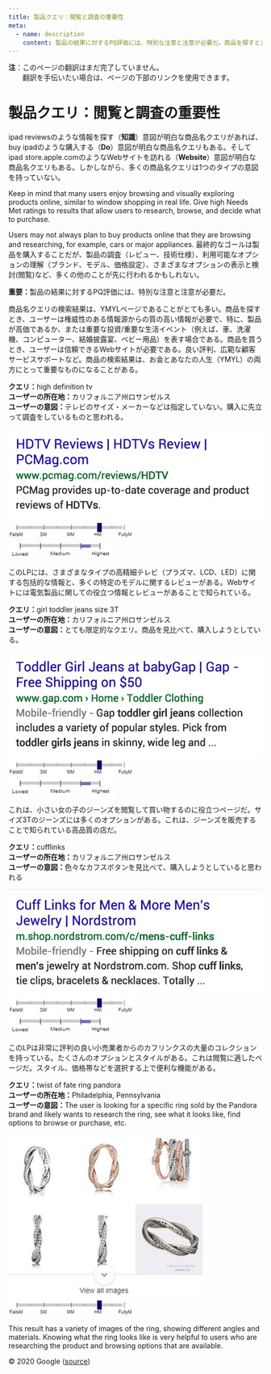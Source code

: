 ```yaml
---
title: 製品クエリ：閲覧と調査の重要性
meta:
  - name: description
    content: 製品の結果に対するPQ評価には、特別な注意と注意が必要だ。商品を探すとき、ユーザーは権威性のある情報源からの質の高い情報が必要で、特に、製品が高価であるか、または重要な投資/重要な生活イベントを表す場合である。
---
```


<div class="note">

**注**：このページの翻訳はまだ完了していません。  
　　翻訳を手伝いたい場合は、ページの下部のリンクを使用できます。

</div>

# 製品クエリ：閲覧と調査の重要性

<span class="query">ipad reviews</span>のような情報を探す（**知識**）意図が明白な商品名クエリがあれば、<span class="query">buy ipad</span>のような購入する（**Do**）意図が明白な商品名クエリもある。そして<span class="query">ipad store.apple.com</span>のようなWebサイトを訪れる（**Website**）意図が明白な商品名クエリもある。しかしながら、多くの商品名クエリは1つのタイプの意図を持っていない。

Keep in mind that many users enjoy browsing and visually exploring products online, similar to window shopping in real life. Give high Needs Met ratings to results that allow users to research, browse, and decide what to purchase.

Users may not always plan to buy products online that they are browsing and researching, for example, cars or major appliances. 最終的なゴールは製品を購入することだが、製品の調査（レビュー、技術仕様）、利用可能なオプションの理解（ブランド、モデル、価格設定）、さまざまなオプションの表示と検討(閲覧)など、多くの他のことが先に行われるかもしれない。

**重要：**<!-- -->製品の結果に対するPQ評価には、特別な注意と注意が必要だ。

商品名クエリの検索結果は、YMYLページであることがとても多い。商品を探すとき、ユーザーは権威性のある情報源からの質の高い情報が必要で、特に、製品が高価であるか、または重要な投資/重要な生活イベント（例えば、車、洗濯機、コンピューター、結婚披露宴、ベビー用品）を表す場合である。商品を買うとき、ユーザーは信頼できるWebサイトが必要である。良い評判、広範な顧客サービスサポートなど。商品の検索結果は、お金とあなたの人生（YMYL）の両方にとって重要なものになることがある。

<div class="examples">
<div class="example">

**クエリ：**<span class="query">high definition tv</span>  
**ユーザーの所在地：**<!-- -->カリフォルニア州ロサンゼルス  
**ユーザーの意図：**<!-- -->テレビのサイズ・メーカーなどは指定していない。購入に先立って調査をしているものと思われる。

<div class="results">
<div class="result">

![](../images/img779.jpg)  
![needs met scale - highly meets](../images/hm.jpg)  
![page quality scale - high - narrow range](../images/high-narrow.jpg)

このLPには、さまざまなタイプの高精細テレビ（プラズマ、LCD、LED）に関する包括的な情報と、多くの特定のモデルに関するレビューがある。Webサイトには電気製品に関しての役立つ情報とレビューがあることで知られている。

</div>
</div>
</div>
<div class="example">

**クエリ：**<span class="query">girl toddler jeans size 3T</span>  
**ユーザーの所在地：**<!-- -->カリフォルニア州ロサンゼルス  
**ユーザーの意図：**<!-- -->とても限定的なクエリ。商品を見比べて、購入しようとしている。

<div class="results">
<div class="result">

![](../images/img782.jpg)  
![needs met scale - highly meets](../images/hm.jpg)  
![page quality scale - high - narrow range](../images/high-narrow.jpg)

これは、小さい女の子のジーンズを閲覧して買い物するのに役立つページだ。サイズ3Tのジーンズには多くのオプションがある。これは、ジーンズを販売することで知られている高品質の店だ。

</div>
</div>
</div>
<div class="example">

**クエリ：**<span class="query">cufflinks</span>  
**ユーザーの所在地：**<!-- -->カリフォルニア州ロサンゼルス  
**ユーザーの意図：**<!-- -->色々なカフスボタンを見比べて、購入しようとしていると思われる

<div class="results">
<div class="result">

![](../images/img785.jpg)  
![needs met scale - highly meets](../images/hm.jpg)  
![page quality scale - high - narrow range](../images/high-narrow.jpg)

このLPは非常に評判の良い小売業者からのカフリンクスの大量のコレクションを持っている。たくさんのオプションとスタイルがある。これは閲覧に適したページだ。スタイル、価格帯などを選択する上で便利な機能がある。

</div>
</div>
</div>
<div class="example">

**クエリ：**<span class="query">twist of fate ring pandora</span>  
**ユーザーの所在地：**<!-- -->Philadelphia, Pennsylvania  
**ユーザーの意図：**<!-- -->The user is looking for a specific ring sold by the Pandora brand and likely wants to research the ring, see what it looks like, find options to browse or purchase, etc.

<div class="results">
<div class="result">

![](../images/img789.jpg)  
![needs met scale - highly meets](../images/hm.jpg)

This result has a variety of images of the ring, showing different angles and materials. Knowing what the ring looks like is very helpful to users who are researching the product and browsing options that are available.

</div>
</div>
</div>
</div>

<div class="source">
© 2020 Google (<a href="https://static.googleusercontent.com/media/guidelines.raterhub.com///searchqualityevaluatorguidelines.pdf">source</a>)
</div>
